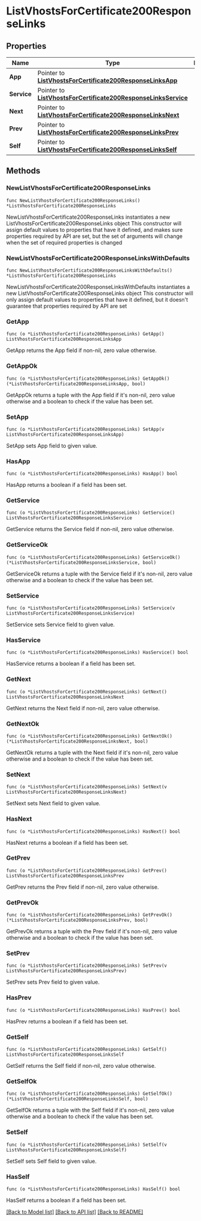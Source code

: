 # ListVhostsForCertificate200ResponseLinks

## Properties

Name | Type | Description | Notes
------------ | ------------- | ------------- | -------------
**App** | Pointer to [**ListVhostsForCertificate200ResponseLinksApp**](ListVhostsForCertificate200ResponseLinksApp.md) |  | [optional] 
**Service** | Pointer to [**ListVhostsForCertificate200ResponseLinksService**](ListVhostsForCertificate200ResponseLinksService.md) |  | [optional] 
**Next** | Pointer to [**ListVhostsForCertificate200ResponseLinksNext**](ListVhostsForCertificate200ResponseLinksNext.md) |  | [optional] 
**Prev** | Pointer to [**ListVhostsForCertificate200ResponseLinksPrev**](ListVhostsForCertificate200ResponseLinksPrev.md) |  | [optional] 
**Self** | Pointer to [**ListVhostsForCertificate200ResponseLinksSelf**](ListVhostsForCertificate200ResponseLinksSelf.md) |  | [optional] 

## Methods

### NewListVhostsForCertificate200ResponseLinks

`func NewListVhostsForCertificate200ResponseLinks() *ListVhostsForCertificate200ResponseLinks`

NewListVhostsForCertificate200ResponseLinks instantiates a new ListVhostsForCertificate200ResponseLinks object
This constructor will assign default values to properties that have it defined,
and makes sure properties required by API are set, but the set of arguments
will change when the set of required properties is changed

### NewListVhostsForCertificate200ResponseLinksWithDefaults

`func NewListVhostsForCertificate200ResponseLinksWithDefaults() *ListVhostsForCertificate200ResponseLinks`

NewListVhostsForCertificate200ResponseLinksWithDefaults instantiates a new ListVhostsForCertificate200ResponseLinks object
This constructor will only assign default values to properties that have it defined,
but it doesn't guarantee that properties required by API are set

### GetApp

`func (o *ListVhostsForCertificate200ResponseLinks) GetApp() ListVhostsForCertificate200ResponseLinksApp`

GetApp returns the App field if non-nil, zero value otherwise.

### GetAppOk

`func (o *ListVhostsForCertificate200ResponseLinks) GetAppOk() (*ListVhostsForCertificate200ResponseLinksApp, bool)`

GetAppOk returns a tuple with the App field if it's non-nil, zero value otherwise
and a boolean to check if the value has been set.

### SetApp

`func (o *ListVhostsForCertificate200ResponseLinks) SetApp(v ListVhostsForCertificate200ResponseLinksApp)`

SetApp sets App field to given value.

### HasApp

`func (o *ListVhostsForCertificate200ResponseLinks) HasApp() bool`

HasApp returns a boolean if a field has been set.

### GetService

`func (o *ListVhostsForCertificate200ResponseLinks) GetService() ListVhostsForCertificate200ResponseLinksService`

GetService returns the Service field if non-nil, zero value otherwise.

### GetServiceOk

`func (o *ListVhostsForCertificate200ResponseLinks) GetServiceOk() (*ListVhostsForCertificate200ResponseLinksService, bool)`

GetServiceOk returns a tuple with the Service field if it's non-nil, zero value otherwise
and a boolean to check if the value has been set.

### SetService

`func (o *ListVhostsForCertificate200ResponseLinks) SetService(v ListVhostsForCertificate200ResponseLinksService)`

SetService sets Service field to given value.

### HasService

`func (o *ListVhostsForCertificate200ResponseLinks) HasService() bool`

HasService returns a boolean if a field has been set.

### GetNext

`func (o *ListVhostsForCertificate200ResponseLinks) GetNext() ListVhostsForCertificate200ResponseLinksNext`

GetNext returns the Next field if non-nil, zero value otherwise.

### GetNextOk

`func (o *ListVhostsForCertificate200ResponseLinks) GetNextOk() (*ListVhostsForCertificate200ResponseLinksNext, bool)`

GetNextOk returns a tuple with the Next field if it's non-nil, zero value otherwise
and a boolean to check if the value has been set.

### SetNext

`func (o *ListVhostsForCertificate200ResponseLinks) SetNext(v ListVhostsForCertificate200ResponseLinksNext)`

SetNext sets Next field to given value.

### HasNext

`func (o *ListVhostsForCertificate200ResponseLinks) HasNext() bool`

HasNext returns a boolean if a field has been set.

### GetPrev

`func (o *ListVhostsForCertificate200ResponseLinks) GetPrev() ListVhostsForCertificate200ResponseLinksPrev`

GetPrev returns the Prev field if non-nil, zero value otherwise.

### GetPrevOk

`func (o *ListVhostsForCertificate200ResponseLinks) GetPrevOk() (*ListVhostsForCertificate200ResponseLinksPrev, bool)`

GetPrevOk returns a tuple with the Prev field if it's non-nil, zero value otherwise
and a boolean to check if the value has been set.

### SetPrev

`func (o *ListVhostsForCertificate200ResponseLinks) SetPrev(v ListVhostsForCertificate200ResponseLinksPrev)`

SetPrev sets Prev field to given value.

### HasPrev

`func (o *ListVhostsForCertificate200ResponseLinks) HasPrev() bool`

HasPrev returns a boolean if a field has been set.

### GetSelf

`func (o *ListVhostsForCertificate200ResponseLinks) GetSelf() ListVhostsForCertificate200ResponseLinksSelf`

GetSelf returns the Self field if non-nil, zero value otherwise.

### GetSelfOk

`func (o *ListVhostsForCertificate200ResponseLinks) GetSelfOk() (*ListVhostsForCertificate200ResponseLinksSelf, bool)`

GetSelfOk returns a tuple with the Self field if it's non-nil, zero value otherwise
and a boolean to check if the value has been set.

### SetSelf

`func (o *ListVhostsForCertificate200ResponseLinks) SetSelf(v ListVhostsForCertificate200ResponseLinksSelf)`

SetSelf sets Self field to given value.

### HasSelf

`func (o *ListVhostsForCertificate200ResponseLinks) HasSelf() bool`

HasSelf returns a boolean if a field has been set.


[[Back to Model list]](../README.md#documentation-for-models) [[Back to API list]](../README.md#documentation-for-api-endpoints) [[Back to README]](../README.md)


